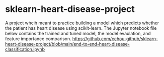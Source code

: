 # sklearn-heart-disease-project

A project whcih meant to practice building a model which predicts whether the patient has heart disease using scikit-learn.
The Jupyter notebook file below contains the trained and tuned model, the model evaulation, and feature importance comparison.
https://github.com/cchou-github/sklearn-heart-disease-project/blob/main/end-to-end-heart-disease-classification.ipynb
